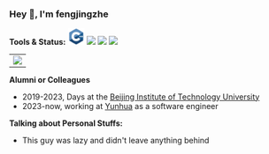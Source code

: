 ### Hey 👋, I'm fengjingzhe

**Tools & Status:**
<code><img height="30" src="https://raw.githubusercontent.com/github/explore/80688e429a7d4ef2fca1e82350fe8e3517d3494d/topics/cpp/cpp.png"></code>
<code><img height="30" src="https://upload.wikimedia.org/wikipedia/commons/thumb/c/c3/Python-logo-notext.svg/220px-Python-logo-notext.svg.png"></code>
<code><img height="30" src="https://upload.wikimedia.org/wikipedia/commons/9/96/Pytorch_logo.png"></code>
<code><img height="30" src="https://www.qt.io/hubfs/qt-design-system/assets/logos/qt-logo.svg"></code>

<table cellspacing="0" cellpadding="0">
  <tr align="center" valign="middle">
    <td><img align="left" src="https://github-readme-stats.vercel.app/api?username=Daydaydaydaydream&show_icons=true&theme=transparent"></td>
  </tr>
</table>

**Alumni or Colleagues**

-  2019-2023, Days at the [Beijing Institute of Technology University](https://www.bit.edu.cn/)
-  2023-now, working at [Yunhua](https://www.yuanhuatech.com/index.aspx) as a software engineer

**Talking about Personal Stuffs:**

- This guy was lazy and didn't leave anything behind
